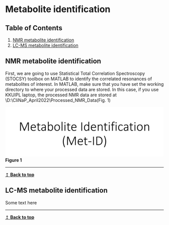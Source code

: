 # Metabolite identification

## Table of Contents
1. [NMR metabolite identification](#nmr)
2. [LC-MS metabolite identification](#lcms)

## NMR metabolite identification <a name="nmr"></a>
First, we are going to use Statistical Total Correlation Spectroscopy (STOCSY) toolbox on MATLAB to identify the correlated resonances of metabolites of interest.
In MATLAB, make sure that you have set the working directory to where your processed data are stored. In this case, if you use KKUIPL laptop, the processed NMR data are stored at \D:\CliNaP_April2022\Processed_NMR_Data(Fig. 1)

![](Figures/1.jpg)
**Figure 1**

---
[↥ **Back to top**](#top)

## LC-MS metabolite identification <a name="lcms"></a>
Some text here

---
[↥ **Back to top**](#top)
